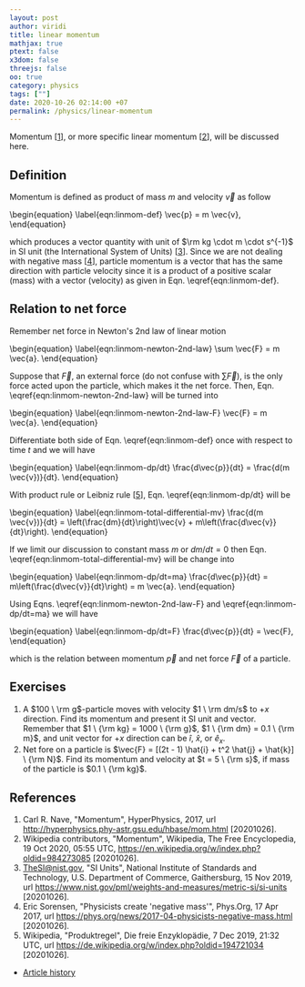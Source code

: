 ```yaml
---
layout: post
author: viridi
title: linear momentum
mathjax: true
ptext: false
x3dom: false
threejs: false
oo: true
category: physics
tags: [""]
date: 2020-10-26 02:14:00 +07
permalink: /physics/linear-momentum
---
```

Momentum [[1](#ref1)], or more specific linear momentum [[2](#ref2)], will be discussed here.


## Definition
Momentum is defined as product of mass $m$ and velocity $\vec{v}$ as follow

\begin{equation}
\label{eqn:linmom-def}
\vec{p} = m \vec{v},
\end{equation}

which produces a vector quantity with unit of $\rm kg \cdot m \cdot s^{-1}$ in SI unit (the International System of Units) [[3](#ref3)]. Since we are not dealing with negative mass [[4](#ref4)], particle momentum is a vector that has the same direction with particle velocity since it is a product of a positive scalar (mass) with a vector (velocity) as given in Eqn. \eqref{eqn:linmom-def}.


## Relation to net force
Remember net force in Newton's 2nd law of linear motion

\begin{equation}
\label{eqn:linmom-newton-2nd-law}
\sum \vec{F} = m \vec{a}.
\end{equation}

Suppose that $\vec{F}$, an external force (do not confuse with $\sum \vec{F}$), is the only force acted upon the particle, which makes it the net force. Then, Eqn. \eqref{eqn:linmom-newton-2nd-law} will be turned into

\begin{equation}
\label{eqn:linmom-newton-2nd-law-F}
\vec{F} = m \vec{a}.
\end{equation}

Differentiate both side of Eqn. \eqref{eqn:linmom-def} once with respect to time $t$ and we will have

\begin{equation}
\label{eqn:linmom-dp/dt}
\frac{d\vec{p}}{dt} = \frac{d(m \vec{v})}{dt}.
\end{equation}

With product rule or Leibniz rule [[5](#ref5)], Eqn. \eqref{eqn:linmom-dp/dt} will be

\begin{equation}
\label{eqn:linmom-total-differential-mv}
\frac{d(m \vec{v})}{dt} = \left(\frac{dm}{dt}\right)\vec{v} + m\left(\frac{d\vec{v}}{dt}\right).
\end{equation}

If we limit our discussion to constant mass $m$ or $dm/dt = 0$ then Eqn. \eqref{eqn:linmom-total-differential-mv} will be change into

\begin{equation}
\label{eqn:linmom-dp/dt=ma}
\frac{d\vec{p}}{dt} = m\left(\frac{d\vec{v}}{dt}\right) = m \vec{a}.
\end{equation}

Using Eqns. \eqref{eqn:linmom-newton-2nd-law-F} and \eqref{eqn:linmom-dp/dt=ma} we will have

\begin{equation}
\label{eqn:linmom-dp/dt=F}
\frac{d\vec{p}}{dt} = \vec{F},
\end{equation}

which is the relation between momentum $\vec{p}$ and net force $\vec{F}$ of a particle.


## Exercises
1. A $100 \ \rm g$-particle moves with velocity $1 \ \rm dm/s$ to $+x$ direction. Find its momentum and present it SI unit and vector. Remember that $1 \ {\rm kg} = 1000 \ {\rm g}$, $1 \ {\rm dm} = 0.1 \ {\rm m}$, and unit vector for $+x$ direction can be $\hat{i}$, $\hat{x}$, or $\hat{e}_x$.
2. Net fore on a particle is $\vec{F} = [(2t - 1) \hat{i} + t^2 \hat{j} + \hat{k}] \ {\rm N}$. Find its momentum and velocity at $t = 5 \ {\rm s}$, if mass of the particle is $0.1 \ {\rm kg}$.


## References
1. <a name="ref1"></a>Carl R. Nave, "Momentum", HyperPhysics, 2017, url <http://hyperphysics.phy-astr.gsu.edu/hbase/mom.html> [20201026].
2. <a name="ref2"></a>Wikipedia contributors, "Momentum", Wikipedia, The Free Encyclopedia, 19 Oct 2020, 05:55 UTC, <https://en.wikipedia.org/w/index.php?oldid=984273085> [20201026].
3. <a name="ref3"></a>TheSI@nist.gov, "SI Units", National Institute of Standards and Technology, U.S. Department of Commerce, Gaithersburg, 15 Nov 2019, url <https://www.nist.gov/pml/weights-and-measures/metric-si/si-units> [20201026].
4. <a name="ref4"></a>Eric Sorensen, "Physicists create 'negative mass'", Phys.Org, 17 Apr 2017, url <https://phys.org/news/2017-04-physicists-negative-mass.html> [20201026].
5. <a name="ref5"></a>Wikipedia, "Produktregel", Die freie Enzyklopädie, 7 Dec 2019, 21:32 UTC, url <https://de.wikipedia.org/w/index.php?oldid=194721034> [20201026].

+ [Article history](https://github.com/butiran/butiran.github.io/commits/master/_posts/phys/2020-10-26-linear-momentum.md)
